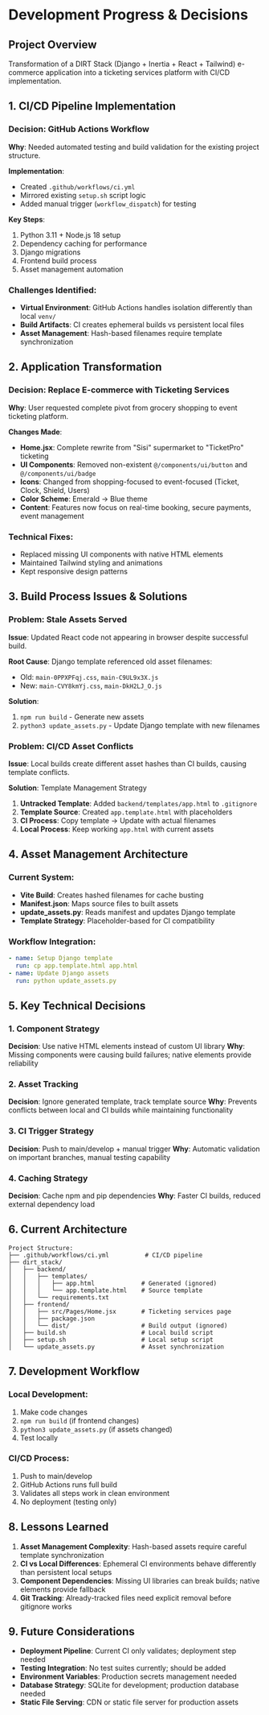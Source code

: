 # Development Progress & Decisions

## Project Overview
Transformation of a DIRT Stack (Django + Inertia + React + Tailwind) e-commerce application into a ticketing services platform with CI/CD implementation.

## 1. CI/CD Pipeline Implementation

### Decision: GitHub Actions Workflow
**Why**: Needed automated testing and build validation for the existing project structure.

**Implementation**:
- Created `.github/workflows/ci.yml`
- Mirrored existing `setup.sh` script logic
- Added manual trigger (`workflow_dispatch`) for testing

**Key Steps**:
1. Python 3.11 + Node.js 18 setup
2. Dependency caching for performance
3. Django migrations
4. Frontend build process
5. Asset management automation

### Challenges Identified:
- **Virtual Environment**: GitHub Actions handles isolation differently than local `venv/`
- **Build Artifacts**: CI creates ephemeral builds vs persistent local files
- **Asset Management**: Hash-based filenames require template synchronization

## 2. Application Transformation

### Decision: Replace E-commerce with Ticketing Services
**Why**: User requested complete pivot from grocery shopping to event ticketing platform.

**Changes Made**:
- **Home.jsx**: Complete rewrite from "Sisi" supermarket to "TicketPro" ticketing
- **UI Components**: Removed non-existent `@/components/ui/button` and `@/components/ui/badge`
- **Icons**: Changed from shopping-focused to event-focused (Ticket, Clock, Shield, Users)
- **Color Scheme**: Emerald → Blue theme
- **Content**: Features now focus on real-time booking, secure payments, event management

### Technical Fixes:
- Replaced missing UI components with native HTML elements
- Maintained Tailwind styling and animations
- Kept responsive design patterns

## 3. Build Process Issues & Solutions

### Problem: Stale Assets Served
**Issue**: Updated React code not appearing in browser despite successful build.

**Root Cause**: Django template referenced old asset filenames:
- Old: `main-0PPXPFqj.css`, `main-C9UL9x3X.js`
- New: `main-CVY8kmYj.css`, `main-DkH2LJ_O.js`

**Solution**:
1. `npm run build` - Generate new assets
2. `python3 update_assets.py` - Update Django template with new filenames

### Problem: CI/CD Asset Conflicts
**Issue**: Local builds create different asset hashes than CI builds, causing template conflicts.

**Solution**: Template Management Strategy
1. **Untracked Template**: Added `backend/templates/app.html` to `.gitignore`
2. **Template Source**: Created `app.template.html` with placeholders
3. **CI Process**: Copy template → Update with actual filenames
4. **Local Process**: Keep working `app.html` with current assets

## 4. Asset Management Architecture

### Current System:
- **Vite Build**: Creates hashed filenames for cache busting
- **Manifest.json**: Maps source files to built assets
- **update_assets.py**: Reads manifest and updates Django template
- **Template Strategy**: Placeholder-based for CI compatibility

### Workflow Integration:
```yaml
- name: Setup Django template
  run: cp app.template.html app.html
- name: Update Django assets  
  run: python update_assets.py
```

## 5. Key Technical Decisions

### 1. Component Strategy
**Decision**: Use native HTML elements instead of custom UI library
**Why**: Missing components were causing build failures; native elements provide reliability

### 2. Asset Tracking
**Decision**: Ignore generated template, track template source
**Why**: Prevents conflicts between local and CI builds while maintaining functionality

### 3. CI Trigger Strategy
**Decision**: Push to main/develop + manual trigger
**Why**: Automatic validation on important branches, manual testing capability

### 4. Caching Strategy
**Decision**: Cache npm and pip dependencies
**Why**: Faster CI builds, reduced external dependency load

## 6. Current Architecture

```
Project Structure:
├── .github/workflows/ci.yml          # CI/CD pipeline
├── dirt_stack/
│   ├── backend/
│   │   ├── templates/
│   │   │   ├── app.html             # Generated (ignored)
│   │   │   └── app.template.html    # Source template
│   │   └── requirements.txt
│   ├── frontend/
│   │   ├── src/Pages/Home.jsx       # Ticketing services page
│   │   ├── package.json
│   │   └── dist/                    # Build output (ignored)
│   ├── build.sh                     # Local build script
│   ├── setup.sh                     # Local setup script
│   └── update_assets.py             # Asset synchronization
```

## 7. Development Workflow

### Local Development:
1. Make code changes
2. `npm run build` (if frontend changes)
3. `python3 update_assets.py` (if assets changed)
4. Test locally

### CI/CD Process:
1. Push to main/develop
2. GitHub Actions runs full build
3. Validates all steps work in clean environment
4. No deployment (testing only)

## 8. Lessons Learned

1. **Asset Management Complexity**: Hash-based assets require careful template synchronization
2. **CI vs Local Differences**: Ephemeral CI environments behave differently than persistent local setups
3. **Component Dependencies**: Missing UI libraries can break builds; native elements provide fallback
4. **Git Tracking**: Already-tracked files need explicit removal before gitignore works

## 9. Future Considerations

- **Deployment Pipeline**: Current CI only validates; deployment step needed
- **Testing Integration**: No test suites currently; should be added
- **Environment Variables**: Production secrets management needed
- **Database Strategy**: SQLite for development; production database needed
- **Static File Serving**: CDN or static file server for production assets